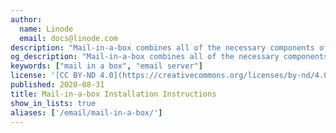 ```yaml
---
author:
  name: Linode
  email: docs@linode.com
description: "Mail-in-a-box combines all of the necessary components of a mail server into an easy-to-install software package."
og_description: "Mail-in-a-box combines all of the necessary components of a mail server into an easy-to-install software package."
keywords: ["mail in a box", "email server"]
license: '[CC BY-ND 4.0](https://creativecommons.org/licenses/by-nd/4.0)'
published: 2020-08-31
title: Mail-in-a-box Installation Instructions
show_in_lists: true
aliases: ['/email/mail-in-a-box/']
---
```


